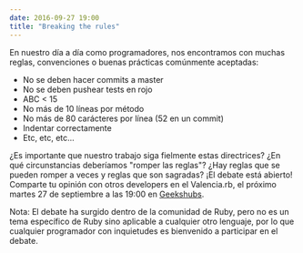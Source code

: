 ```yaml
---
date: 2016-09-27 19:00
title: "Breaking the rules"
---
```


En nuestro día a día como programadores, nos encontramos con muchas reglas, convenciones o buenas prácticas comúnmente aceptadas:

 - No se deben hacer commits a master
 - No se deben pushear tests en rojo
 - ABC < 15
 - No más de 10 líneas por método
 - No más de 80 carácteres por línea (52 en un commit)
 - Indentar correctamente
 - Etc, etc, etc...

¿Es importante que nuestro trabajo siga fielmente estas directrices? ¿En qué circunstancias deberíamos "romper las reglas"? ¿Hay reglas que se pueden romper a veces y reglas que son sagradas? ¡El debate está abierto! Comparte tu opinión con otros developers en el Valencia.rb, el próximo martes 27 de septiembre a las 19:00 en [Geekshubs](http://geekshubs.com/es/contacto-coworking-geekshubs/).

Nota: El debate ha surgido dentro de la comunidad de Ruby, pero no es un tema específico de Ruby sino aplicable a cualquier otro lenguaje, por lo que cualquier programador con inquietudes es bienvenido a participar en el debate.
